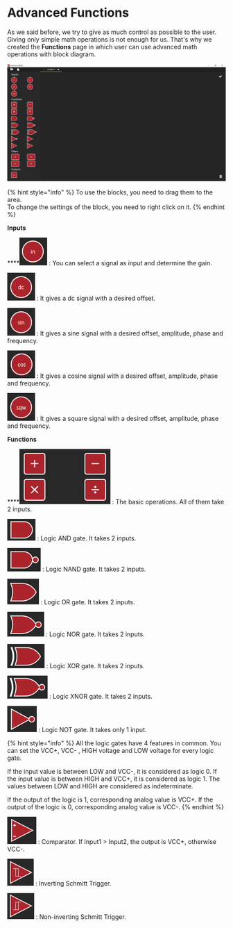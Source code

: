 # Advanced Functions

As we said before, we try to give as much control as possible to the user. Giving only simple math operations is not enough for us. That's why we created the **Functions** page in which user can use advanced math operations with block diagram.

![](../../../../.gitbook/assets/image%20%2840%29.png)

{% hint style="info" %}
To use the blocks, you need to drag them to the area.  
To change the settings of the block, you need to right click on it.
{% endhint %}

**Inputs**

\*\*\*\*![](../../../../.gitbook/assets/image%20%288%29.png) : You can select a signal as input and determine the gain. 

![](../../../../.gitbook/assets/image%20%2849%29.png) : It gives a dc signal with a desired offset.

![](../../../../.gitbook/assets/image%20%2814%29.png) : It gives a sine signal with a desired offset, amplitude, phase and frequency.

![](../../../../.gitbook/assets/image%20%2836%29.png) : It gives a cosine signal with a desired offset, amplitude, phase and frequency.

![](../../../../.gitbook/assets/image%20%2828%29.png) : It gives a square signal with a desired offset, amplitude, phase and frequency.

**Functions**

\*\*\*\*![](../../../../.gitbook/assets/image%20%2845%29.png) : The basic operations. All of them take 2 inputs.  

![](../../../../.gitbook/assets/image%20%2826%29.png) : Logic AND gate. It takes 2 inputs.

![](../../../../.gitbook/assets/image%20%2848%29.png) : Logic NAND gate. It takes 2 inputs.

![](../../../../.gitbook/assets/image%20%2831%29.png) : Logic OR gate. It takes 2 inputs.

![](../../../../.gitbook/assets/image%20%2822%29.png) : Logic NOR gate. It takes 2 inputs.

![](../../../../.gitbook/assets/image%20%2824%29.png) : Logic XOR gate. It takes 2 inputs.

![](../../../../.gitbook/assets/image%20%2837%29.png) : Logic XNOR gate. It takes 2 inputs.

![](../../../../.gitbook/assets/image%20%2850%29.png) : Logic NOT gate. It takes only 1 input.

{% hint style="info" %}
All the logic gates have 4 features in common. You can set the VCC+, VCC- , HIGH voltage and LOW voltage for every logic gate. 

If the input value is between LOW and VCC-, it is considered as logic 0. If the input value is between HIGH and VCC+, it is considered as logic 1. The values between LOW and HIGH are considered as indeterminate. 

If the output of the logic is 1, corresponding analog value is VCC+. If the output of the logic is 0, corresponding analog value is VCC-.
{% endhint %}

![](../../../../.gitbook/assets/image%20%2839%29.png) : Comparator. If Input1 &gt; Input2, the output is VCC+, otherwise VCC-.

![](../../../../.gitbook/assets/image.png) : Inverting Schmitt Trigger. 

![](../../../../.gitbook/assets/image%20%2811%29.png) : Non-inverting Schmitt Trigger.

